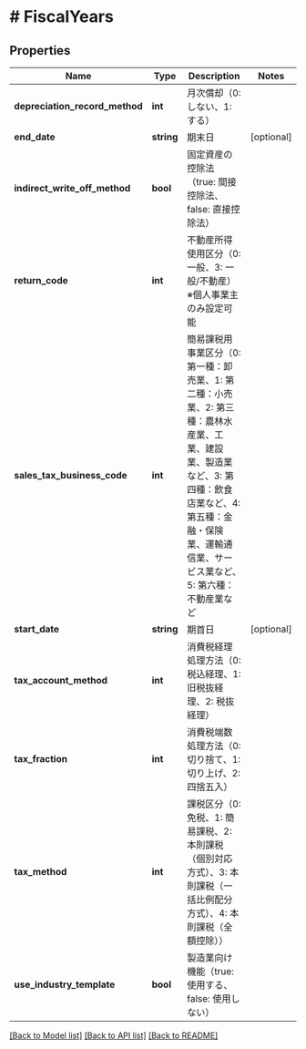 # # FiscalYears

## Properties

Name | Type | Description | Notes
------------ | ------------- | ------------- | -------------
**depreciation_record_method** | **int** | 月次償却（0: しない、1: する） |
**end_date** | **string** | 期末日 | [optional]
**indirect_write_off_method** | **bool** | 固定資産の控除法（true: 間接控除法、false: 直接控除法） |
**return_code** | **int** | 不動産所得使用区分（0: 一般、3: 一般/不動産） ※個人事業主のみ設定可能 |
**sales_tax_business_code** | **int** | 簡易課税用事業区分（0: 第一種：卸売業、1: 第二種：小売業、2: 第三種：農林水産業、工業、建設業、製造業など、3: 第四種：飲食店業など、4: 第五種：金融・保険業、運輸通信業、サービス業など、5: 第六種：不動産業など |
**start_date** | **string** | 期首日 | [optional]
**tax_account_method** | **int** | 消費税経理処理方法（0: 税込経理、1: 旧税抜経理、2: 税抜経理） |
**tax_fraction** | **int** | 消費税端数処理方法（0: 切り捨て、1: 切り上げ、2: 四捨五入） |
**tax_method** | **int** | 課税区分（0: 免税、1: 簡易課税、2: 本則課税（個別対応方式）、3: 本則課税（一括比例配分方式）、4: 本則課税（全額控除）） |
**use_industry_template** | **bool** | 製造業向け機能（true: 使用する、false: 使用しない） |

[[Back to Model list]](../../README.md#models) [[Back to API list]](../../README.md#endpoints) [[Back to README]](../../README.md)
